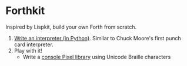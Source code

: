 # Forthkit

Inspired by Lispkit, build your own Forth from scratch.

1) [Write an interpreter (in Python)](./interpreter/). Similar to Chuck Moore's first punch card interpreter.
2) Play with it!
    * Write a [console Pixel library](./library/pixels/) using Unicode Braille characters
